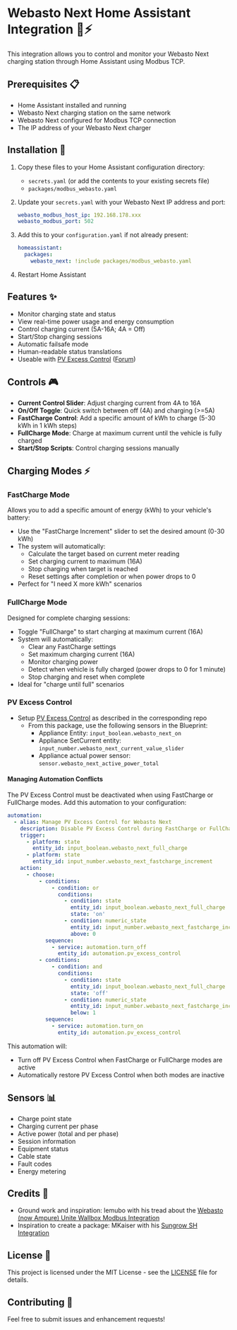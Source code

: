 # Webasto Next Home Assistant Integration 🚗⚡

This integration allows you to control and monitor your Webasto Next charging station through Home Assistant using Modbus TCP.

## Prerequisites 📋

- Home Assistant installed and running
- Webasto Next charging station on the same network
- Webasto Next configured for Modbus TCP connection
- The IP address of your Webasto Next charger

## Installation 🔧

1. Copy these files to your Home Assistant configuration directory:
   - `secrets.yaml` (or add the contents to your existing secrets file)
   - `packages/modbus_webasto.yaml`

2. Update your `secrets.yaml` with your Webasto Next IP address and port:
   ```yaml
   webasto_modbus_host_ip: 192.168.178.xxx
   webasto_modbus_port: 502
   ```

3. Add this to your `configuration.yaml` if not already present:
   ```yaml
   homeassistant:
     packages:
       webasto_next: !include packages/modbus_webasto.yaml
   ```

4. Restart Home Assistant

## Features ✨

- Monitor charging state and status
- View real-time power usage and energy consumption
- Control charging current (5A-16A; 4A = Off)
- Start/Stop charging sessions
- Automatic failsafe mode
- Human-readable status translations
- Useable with [PV Excess Control](https://github.com/InventoCasa/ha-advanced-blueprints/tree/main/PV_Excess_Control) ([Forum](https://community.home-assistant.io/t/pv-solar-excess-optimizer-auto-control-appliances-wallbox-dish-washer-heatpump-based-on-excess-solar-power/))

## Controls 🎮

- **Current Control Slider**: Adjust charging current from 4A to 16A
- **On/Off Toggle**: Quick switch between off (4A) and charging (>=5A)
- **FastCharge Control**: Add a specific amount of kWh to charge (5-30 kWh in 1 kWh steps)
- **FullCharge Mode**: Charge at maximum current until the vehicle is fully charged
- **Start/Stop Scripts**: Control charging sessions manually

## Charging Modes ⚡

### FastCharge Mode

Allows you to add a specific amount of energy (kWh) to your vehicle's battery:

- Use the "FastCharge Increment" slider to set the desired amount (0-30 kWh)
- The system will automatically:
  - Calculate the target based on current meter reading
  - Set charging current to maximum (16A)
  - Stop charging when target is reached
  - Reset settings after completion or when power drops to 0
- Perfect for "I need X more kWh" scenarios

### FullCharge Mode

Designed for complete charging sessions:

- Toggle "FullCharge" to start charging at maximum current (16A)
- System will automatically:
  - Clear any FastCharge settings
  - Set maximum charging current (16A)
  - Monitor charging power
  - Detect when vehicle is fully charged (power drops to 0 for 1 minute)
  - Stop charging and reset when complete
- Ideal for "charge until full" scenarios

### PV Excess Control

- Setup [PV Excess Control](https://github.com/InventoCasa/ha-advanced-blueprints/tree/main/PV_Excess_Control) as described in the corresponding repo
  - From this package, use the following sensors in the Blueprint:
    - Appliance Entity: `input_boolean.webasto_next_on`
    - Appliance SetCurrent entity: `input_number.webasto_next_current_value_slider`
    - Appliance actual power sensor: `sensor.webasto_next_active_power_total`

#### Managing Automation Conflicts

The PV Excess Control must be deactivated when using FastCharge or FullCharge modes. Add this automation to your configuration:

```yaml
automation:
  - alias: Manage PV Excess Control for Webasto Next
    description: Disable PV Excess Control during FastCharge or FullCharge modes
    trigger:
      - platform: state
        entity_id: input_boolean.webasto_next_full_charge
      - platform: state
        entity_id: input_number.webasto_next_fastcharge_increment
    action:
      - choose:
          - conditions:
              - condition: or
                conditions:
                  - condition: state
                    entity_id: input_boolean.webasto_next_full_charge
                    state: 'on'
                  - condition: numeric_state
                    entity_id: input_number.webasto_next_fastcharge_increment
                    above: 0
            sequence:
              - service: automation.turn_off
                entity_id: automation.pv_excess_control
          - conditions:
              - condition: and
                conditions:
                  - condition: state
                    entity_id: input_boolean.webasto_next_full_charge
                    state: 'off'
                  - condition: numeric_state
                    entity_id: input_number.webasto_next_fastcharge_increment
                    below: 1
            sequence:
              - service: automation.turn_on
                entity_id: automation.pv_excess_control
```

This automation will:
- Turn off PV Excess Control when FastCharge or FullCharge modes are active
- Automatically restore PV Excess Control when both modes are inactive

## Sensors 📊

- Charge point state
- Charging current per phase
- Active power (total and per phase)
- Session information
- Equipment status
- Cable state
- Fault codes
- Energy metering

## Credits 🙏

- Ground work and inspiration: lemubo with his tread about the [Webasto (now Ampure) Unite Wallbox Modbus Integration](https://community.home-assistant.io/t/webasto-now-ampure-unite-wallbox-modbus-integration/720172/)
- Inspiration to create a package: MKaiser with his [Sungrow SH Integration](https://github.com/mkaiser/Sungrow-SHx-Inverter-Modbus-Home-Assistant)

## License 📄

This project is licensed under the MIT License - see the [LICENSE](LICENSE) file for details.

## Contributing 🤝

Feel free to submit issues and enhancement requests!